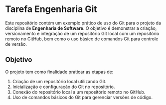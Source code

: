 # Tarefa Engenharia Git

Este repositório contém um exemplo prático de uso do Git para o projeto da disciplina de **Engenharia de Software**. O objetivo é demonstrar a criação, versionamento e integração de um repositório Git local com um repositório remoto no GitHub, bem como o uso básico de comandos Git para controle de versão.

## Objetivo

O projeto tem como finalidade praticar as etapas de:

1. Criação de um repositório local utilizando Git.
2. Inicialização e configuração do Git no repositório.
3. Conexão do repositório local a um repositório remoto no GitHub.
4. Uso de comandos básicos do Git para gerenciar versões de código.